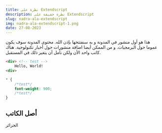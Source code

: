 ```yaml
---
title: نظرة على Extendscript
description: نظرة خفيفة على Extendscript
slug: nadra-ala-extendscript
img: nadra-ala-extendscript-1.png
date: 27-08-2023
---
```

هذا هو أول منشور في المدونة و به سنفتتحها بإذن الله. 
محتوى المدونة سوف يكون عموما حول البرمجيات. و من الممكن أيضا اضافة منشورات حول أخبار تكنولوجية.
هناك كاتب واحد الأن ولكن نأمل أن يتغير ذلك في المستقبل.

```html
<div> <!-- test -->
	Hello, World!
<div>
```

```css
* {
	/*test*/
	font-weight: 900;
	/*test*/
}
```

## أصل الكاتب
الجزائر